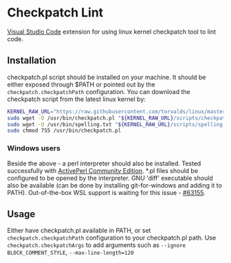 # Checkpatch Lint

[Visual Studio Code](https://github.com/Microsoft/vscode) extension for using linux kernel checkpatch tool to lint code.

## Installation

checkpatch.pl script should be installed on your machine. It should be either exposed through $PATH or
pointed out by the `checkpatch.checkpatchPath` configuration.
You can download the checkpatch script from the latest linux kernel by:
  ```bash
KERNEL_RAW_URL="https://raw.githubusercontent.com/torvalds/linux/master"
sudo wget -O /usr/bin/checkpatch.pl "${KERNEL_RAW_URL}/scripts/checkpatch.pl"
sudo wget -O /usr/bin/spelling.txt "${KERNEL_RAW_URL}/scripts/spelling.txt"
sudo chmod 755 /usr/bin/checkpatch.pl
  ```

### Windows users

Beside the above - a perl interpreter should also be installed. Tested successfully with [ActivePerl Community Edition](https://www.activestate.com/products/activeperl/downloads/).
*.pl files should be configured to be opened by the interpreter.
GNU 'diff' executable should also be available (can be done by installing git-for-windows and adding it to PATH).
Out-of-the-box WSL support is waiting for this issue - [#63155](https://github.com/Microsoft/vscode/issues/63155).

## Usage

Either have checkpatch.pl available in PATH, or set `checkpatch.checkpatchPath` configuration to your checkpatch.pl path.
Use `checkpatch.checkpatchArgs` to add arguments such as `--ignore BLOCK_COMMENT_STYLE`, `--max-line-length=120`
